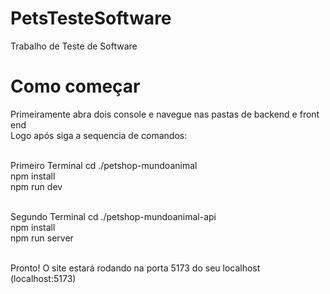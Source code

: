 # PetsTesteSoftware
Trabalho de Teste de Software

# Como começar
Primeiramente abra dois console e navegue nas pastas de backend e front end<br>
Logo após siga a sequencia de comandos:<br><br>

Primeiro Terminal
cd ./petshop-mundoanimal<br>
npm install<br>
npm run dev<br><br>

Segundo Terminal
cd ./petshop-mundoanimal-api<br>
npm install<br>
npm run server<br><br>

Pronto! O site estará rodando na porta 5173 do seu localhost (localhost:5173)
